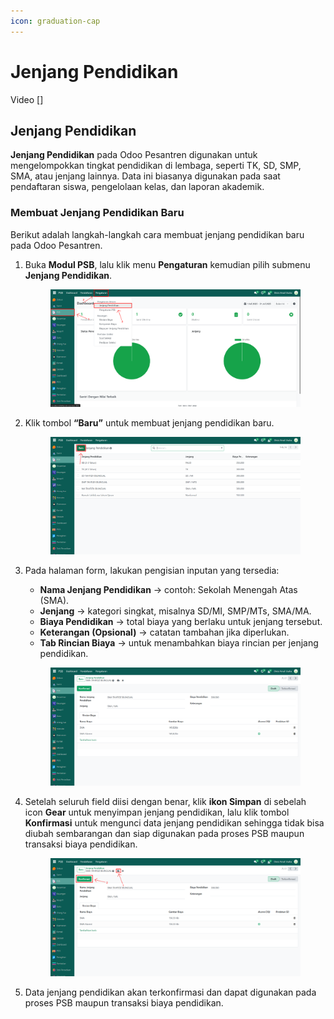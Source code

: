 ```yaml
---
icon: graduation-cap
---
```


# Jenjang Pendidikan

Video \[]

## Jenjang Pendidikan

**Jenjang Pendidikan** pada Odoo Pesantren digunakan untuk mengelompokkan tingkat pendidikan di lembaga, seperti TK, SD, SMP, SMA, atau jenjang lainnya. Data ini biasanya digunakan pada saat pendaftaran siswa, pengelolaan kelas, dan laporan akademik.

### Membuat Jenjang Pendidikan Baru

Berikut adalah langkah-langkah cara membuat jenjang pendidikan baru pada Odoo Pesantren.

1.  Buka **Modul PSB**, lalu klik menu **Pengaturan** kemudian pilih submenu **Jenjang Pendidikan**.

    <figure><img src="../../.gitbook/assets/images-20.png" alt=""><figcaption></figcaption></figure>


2.  Klik tombol **“Baru”** untuk membuat jenjang pendidikan baru.

    <figure><img src="../../.gitbook/assets/images-21.png" alt=""><figcaption></figcaption></figure>


3.  Pada halaman form, lakukan pengisian inputan yang tersedia:

    * **Nama Jenjang Pendidikan** → contoh: Sekolah Menengah Atas (SMA).
    * **Jenjang** → kategori singkat, misalnya SD/MI, SMP/MTs, SMA/MA.
    * **Biaya Pendidikan** → total biaya yang berlaku untuk jenjang tersebut.
    * **Keterangan (Opsional)** → catatan tambahan jika diperlukan.
    * **Tab Rincian Biaya** → untuk menambahkan biaya rincian per jenjang pendidikan.

    <figure><img src="../../.gitbook/assets/images-22.png" alt=""><figcaption></figcaption></figure>


4.  Setelah seluruh field diisi dengan benar, klik **ikon Simpan** di sebelah icon **Gear** untuk menyimpan jenjang pendidikan, lalu klik tombol **Konfirmasi** untuk mengunci data jenjang pendidikan sehingga tidak bisa diubah sembarangan dan siap digunakan pada proses PSB maupun transaksi biaya pendidikan.

    <figure><img src="../../.gitbook/assets/images-23.png" alt=""><figcaption></figcaption></figure>


5. Data jenjang pendidikan akan terkonfirmasi dan dapat digunakan pada proses PSB maupun transaksi biaya pendidikan.
